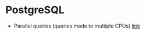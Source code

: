 # PostgreSQL

* Parallel queries (queries made to multiple CPUs) [link](https://www.percona.com/blog/2019/02/21/parallel-queries-in-postgresql/)


